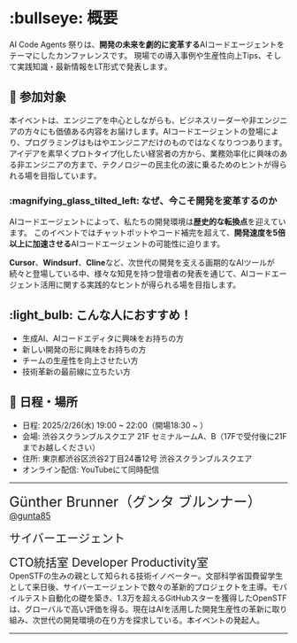 # :bullseye: **概要**

AI Code Agents 祭りは、**開発の未来を劇的に変革する**AIコードエージェントをテーマにしたカンファレンスです。
現場での導入事例や生産性向上Tips、そして実践知識・最新情報をLT形式で発表します。

## :busts_in_silhouette: **参加対象**

本イベントは、エンジニアを中心としながらも、ビジネスリーダーや非エンジニアの方々にも価値ある内容をお届けします。AIコードエージェントの登場により、プログラミングはもはやエンジニアだけのものではなくなりつつあります。アイデアを素早くプロトタイプ化したい経営者の方から、業務効率化に興味のある非エンジニアの方まで、テクノロジーの民主化の波に乗るためのヒントが得られる場を目指しています。


### :magnifying_glass_tilted_left: **なぜ、今こそ開発を変革するのか**

AIコードエージェントによって、私たちの開発環境は**歴史的な転換点**を迎えています。
このイベントではチャットボットやコード補完を超えて、**開発速度を5倍以上に加速させる**AIコードエージェントの可能性に迫ります。


**Cursor**、**Windsurf**、**Cline**など、次世代の開発を支える画期的なAIツールが続々と登場している中、様々な知見を持つ登壇者の発表を通じて、AIコードエージェント活用に関する実践的なヒントが得られる場を目指します。

## :light_bulb: **こんな人におすすめ！**

- 生成AI、AIコードエディタに興味をお持ちの方
- 新しい開発の形に興味をお持ちの方
- チームの生産性を向上させたい方
- 技術革新の最前線に立ちたい方

## :calendar: **日程・場所**
- 日程: 2025/2/26(水) 19:00 ~ 22:00（開場18:30 ~ ）
- 会場: 渋谷スクランブルスクエア 21F セミナルームA、B（17Fで受付後に21Fまでお越しください）
- 住所: 東京都渋谷区渋谷2丁目24番12号 渋谷スクランブルスクエア
- オンライン配信: YouTubeにて同時配信


---

<span style="font-size: 180%;">Günther Brunner（グンタ ブルンナー）</span>
<span style="font-size: 110%;"><a href="https://x.com/gunta85" rel="nofollow">@gunta85</a></span>

<span style="font-size: 150%;">サイバーエージェント</span><br />

<span style="font-size: 150%;">CTO統括室 Developer Productivity室</span><br />
OpenSTFの生みの親として知られる技術イノベーター。文部科学省国費留学生として来日後、サイバーエージェントで数々の革新的プロジェクトを主導。モバイルテスト自動化の礎を築き、1.3万を超えるGitHubスターを獲得したOpenSTFは、グローバルで高い評価を得る。現在はAIを活用した開発生産性の革新に取り組み、次世代の開発環境の在り方を探求している。本イベントの発起人。

---

